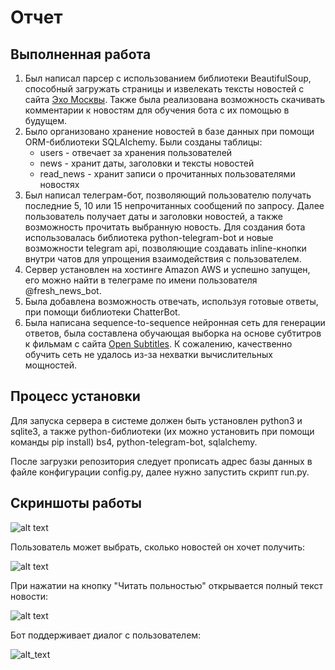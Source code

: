 # Отчет
## Выполненная работа
1. Был написал парсер с использованием библиотеки BeautifulSoup, способный загружать страницы и извелекать тексты новостей с сайта [Эхо Москвы](http://echo.msk.ru/). Также была реализована возможность скачивать комментарии к новостям для обучения бота с их помощью в будущем.
2. Было организовано хранение новостей в базе данных при помощи ORM-библиотеки SQLAlchemy. Были созданы таблицы: 
    * users - отвечает за хранения пользователей
    * news - хранит даты, заголовки и тексты новостей
    * read_news - хранит записи о прочитанных пользователями новостях
3. Был написал телеграм-бот, позволяющий пользователю получать последние 5, 10 или 15 непрочитанных сообщений по запросу. Далее пользователь получает даты и заголовки новостей, а также возможность прочитать выбранную новость. Для создания бота использовалась библиотека python-telegram-bot и новые возможности telegram api, позволяющие создавать inline-кнопки внутри чатов для упрощения взаимодействия с пользователем.
4. Сервер установлен на хостинге Amazon AWS и успешно запущен, его можно найти в телеграме по имени пользователя @fresh_news_bot.
5. Была добавлена возможность отвечать, используя готовые ответы, при помощи библиотеки ChatterBot.
6. Была написана sequence-to-sequence нейронная сеть для генерации ответов, была составлена обучающая выборка на основе субтитров к фильмам с сайта [Open Subtitles](https://www.opensubtitles.org/). К сожалению, качественно обучить сеть не удалось из-за нехватки вычислительных мощностей.
 
## Процесс установки
Для запуска сервера в системе должен быть установлен python3 и sqlite3, а также python-библиотеки (их можно установить при помощи команды pip install) bs4, python-telegram-bot, sqlalchemy.

После загрузки репозитория следует прописать адрес базы данных в файле конфигурации config.py, далее нужно запустить скрипт run.py.

## Скриншоты работы
![alt text](https://pp.userapi.com/c637817/v637817018/39e7e/7utNgaXkW_8.jpg)

Пользователь может выбрать, сколько новостей он хочет получить:

![alt text](https://pp.userapi.com/c637817/v637817018/39e85/fom-nKIcODE.jpg)

При нажатии на кнопку "Читать польностью" открывается полный текст новости:

![alt text](https://pp.userapi.com/c637817/v637817018/39e8c/cRuvweKRNrc.jpg)

Бот поддерживает диалог с пользователем:

![alt_text](https://pp.userapi.com/c836723/v836723018/43824/-_MA41pBhXE.jpg)
